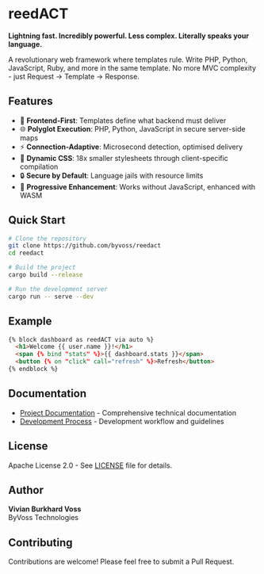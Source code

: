 # reedACT

**Lightning fast. Incredibly powerful. Less complex. Literally speaks your language.**

A revolutionary web framework where templates rule. Write PHP, Python, JavaScript, Ruby, and more in the same template. No more MVC complexity - just Request → Template → Response.

## Features

- 🎯 **Frontend-First**: Templates define what backend must deliver
- 🌐 **Polyglot Execution**: PHP, Python, JavaScript in secure server-side maps
- ⚡ **Connection-Adaptive**: Microsecond detection, optimised delivery
- 🎨 **Dynamic CSS**: 18x smaller stylesheets through client-specific compilation
- 🔒 **Secure by Default**: Language jails with resource limits
- 🚀 **Progressive Enhancement**: Works without JavaScript, enhanced with WASM

## Quick Start

```bash
# Clone the repository
git clone https://github.com/byvoss/reedact
cd reedact

# Build the project
cargo build --release

# Run the development server
cargo run -- serve --dev
```

## Example

```html
{% block dashboard as reedACT via auto %}
  <h1>Welcome {{ user.name }}!</h1>
  <span {% bind "stats" %}>{{ dashboard.stats }}</span>
  <button {% on "click" call="refresh" %}>Refresh</button>
{% endblock %}
```

## Documentation

- [Project Documentation](docs/reference/reedact-project.md) - Comprehensive technical documentation
- [Development Process](PROCESS.md) - Development workflow and guidelines

## License

Apache License 2.0 - See [LICENSE](LICENSE) file for details.

## Author

**Vivian Burkhard Voss**  
ByVoss Technologies

## Contributing

Contributions are welcome! Please feel free to submit a Pull Request.